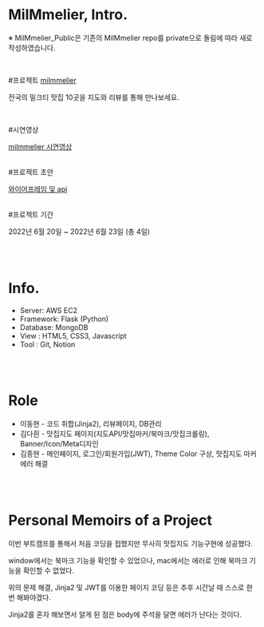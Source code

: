 # MilMmelier, Intro. 
※ MilMmelier_Public은 기존의 MilMmelier repo를 private으로 돌림에 따라 새로 작성하였습니다.

<br/>

#프로젝트 [milmmelier](http://54.180.105.208/login)

전국의 밀크티 맛집 10곳을 지도와 리뷰를 통해 만나보세요.

<br/>

#시연영상

[milmmelier 시연영상](https://www.youtube.com/watch?v=5FVSqzKxk8o)
<br/>
<br/>

#프로젝트 초안

[와이어프레임 및 api](https://www.notion.so/Chapter-1-7b453548af8341dc815f17033f44df72)
<br/>
<br/>

#프로젝트 기간

2022년 6월 20일 ~ 2022년 6월 23일 (총 4일)

<br/>
<br/>

# Info.

-   Server: AWS EC2 
-   Framework: Flask (Python)
-   Database: MongoDB
-   View : HTML5, CSS3, Javascript
-   Tool : Git, Notion

<br/>
<br/>

# Role

-   이동현 - 코드 취합(Jinja2), 리뷰페이지, DB관리
-   김다흰 - 맛집지도 페이지(지도API/맛집마커/북마크/맛집크롤링), Banner/Icon/Meta디자인
-   김종현 - 메인페이지, 로그인/회원가입(JWT), Theme Color 구상, 맛집지도 마커에러 해결

<br/>
<br/>

# Personal Memoirs of a Project

이번 부트캠프를 통해서 처음 코딩을 접했지만 무사히 맛집지도 기능구현에 성공했다.

window에서는 북마크 기능을 확인할 수 있었으나, mac에서는 에러로 인해 북마크 기능을 확인할 수 없었다.

위의 문제 해결, Jinja2 및 JWT를 이용한 페이지 코딩 등은 추후 시간날 때 스스로 한 번 해봐야겠다.

Jinja2를 혼자 해보면서 알게 된 점은 body에 주석을 달면 에러가 난다는 것이다.
